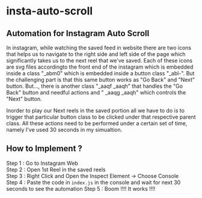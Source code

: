 # insta-auto-scroll
## Automation for Instagram Auto Scroll

<p>
In instagram, while watching the saved feed in website there are two icons that helps us to navigate to the right side and left side of the page which significantly takes us to the next reel that we've saved. Each of these icons are svg files accordingto the front end of the instagram which is embedded inside a class "_abm0" which is embedded inside a button class "_abl-". But the challenging part is that this same button works as "Go Back" and "Next" button. But..., there is another class "_aaqf _aaqh" that handles the "Go Back" button and needful actions and " _aaqg _aaqh" which controls the "Next" button.
</p>

<p>
Inorder to play our Next reels in the saved portion all we have to do is to trigger that particular button class to be clicked under that respective parent class. All these actions need to be performed under a certain set of time, namely I've used 30 seconds in my simualtion.
</p>

## How to Implement ?


Step 1 : Go to Instagram Web<br>
Step 2 : Open 1st Reel in the saved reels<br>
Step 3 : Right Click and Open the Inspect Element -> Choose Console<br>
Step 4 : Paste the code in ``` index.js ``` in the console and wait for next 30 seconds to see the automation
Step 5 : Boom !!!! It works !!!!
